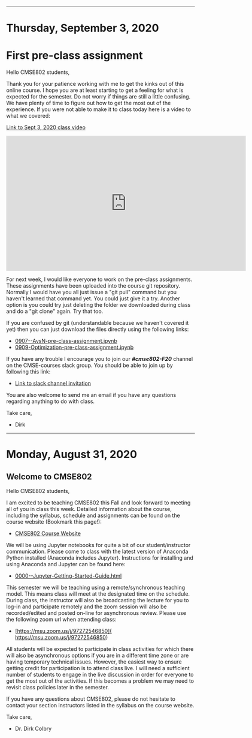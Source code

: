 ----

# Thursday, September 3, 2020

# First pre-class assignment

Hello CMSE802 students,

Thank you for your patience working with me to get the kinks out of this online course.  I hope you are at least starting to get a feeling for what is expected for the semester.  Do not worry if things are still a little confusing. We have plenty of time to figure out how to get the most out of the experience.  If you were not able to make it to class today here is a video to what we covered:

[Link to Sept 3, 2020 class video](https://youtu.be/aO8UZJ3c_20)





<iframe
    width="640"
    height="360"
    src="https://www.youtube.com/embed/aO8UZJ3c_20?cc_load_policy=True"
    frameborder="0"
    allowfullscreen
></iframe>




For next week, I would like everyone to work on the pre-class assignments.  These assignments have been uploaded into the course git repository.  Normally I would have you all just issue a "git pull" command but you haven't learned that command yet.  You could just give it a try. Another option is you could try just deleting the folder we downloaded during class and do a "git clone" again.  Try that too.

If you are confused by git (understandable because we haven't covered it yet) then you can just download the files directly using the following links:

- [0907--AvsN-pre-class-assignment.ipynb](https://gitlab.msu.edu/cmse802-f20/cmse802-f20/-/blob/master/0907--AvsN-pre-class-assignment.ipynb)
- [0909-Optimization-pre-class-assignment.ipynb](https://gitlab.msu.edu/cmse802-f20/cmse802-f20/-/blob/master/0909-Optimization-pre-class-assignment.ipynb)

If you have any trouble I encourage you to join our _**#cmse802-F20**_ channel on the CMSE-courses slack group.  You should be able to join up by following this link:

- [Link to slack channel invitation](https://join.slack.com/t/cmse-courses/shared_invite/zt-gkqypjox-GUmdSBix~TR961dfxzYO0w)

You are also welcome to send me an email if you have any questions regarding anything to do with class.

Take care,

- Dirk

---
# Monday, August 31, 2020

## Welcome to CMSE802


Hello CMSE802 students,

I am excited to be teaching CMSE802 this Fall and look forward to meeting all of you in class this week. Detailed information about the course, including the syllabus, schedule and assignments can be found on the course website (Bookmark this page!):

- [CMSE802 Course Website](http://cmse.msu.edu/CMSE802)

We will be using Jupyter notebooks for quite a bit of our student/instructor communication. Please come to class with the latest version of Anaconda Python installed (Anaconda includes Jupyter). Instructions for installing and using Anaconda and Jupyter can be found here:

- [0000--Jupyter-Getting-Started-Guide.html](https://msu-cmse-courses.github.io/cmse802-f20-student/0000--Jupyter-Getting-Started-Guide.html)

This semester we will be teaching using a remote/synchronous teaching model. This means class will meet at the designated time on the schedule. During class, the instructor will also be broadcasting the lecture for you to log-in and participate remotely and the zoom session will also be recorded/edited and posted on-line for asynchronous review. Please use the following zoom url when attending class:

- [https://msu.zoom.us/j/97272546850]( https://msu.zoom.us/j/97272546850)

All students will be expected to participate in class activities for which there will also be asynchronous options if you are in a different time zone or are having temporary technical issues. However, the easiest way to ensure getting credit for participation is to attend class live. I will need a sufficient number of students to engage in the live discussion in order for everyone to get the most out of the activities. If this becomes a problem we may need to revisit class policies later in the semester.

If you have any questions about CMSE802, please do not hesitate to contact your section instructors listed in the syllabus on the course website. 

Take care,

- Dr. Dirk Colbry
